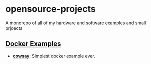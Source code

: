 # opensource-projects
A monorepo of all of my hardware and software examples and small prjoects

## [Docker Examples](docker-examples/README.md) 

+ **[cowsay](docker-examples/cowsay/README.md)**: Simplest docker example ever.


